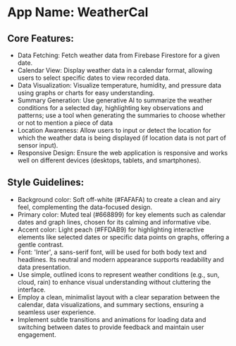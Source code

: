 # **App Name**: WeatherCal

## Core Features:

- Data Fetching: Fetch weather data from Firebase Firestore for a given date.
- Calendar View: Display weather data in a calendar format, allowing users to select specific dates to view recorded data.
- Data Visualization: Visualize temperature, humidity, and pressure data using graphs or charts for easy understanding.
- Summary Generation: Use generative AI to summarize the weather conditions for a selected day, highlighting key observations and patterns; use a tool when generating the summaries to choose whether or not to mention a piece of data
- Location Awareness: Allow users to input or detect the location for which the weather data is being displayed (if location data is not part of sensor input).
- Responsive Design: Ensure the web application is responsive and works well on different devices (desktops, tablets, and smartphones).

## Style Guidelines:

- Background color: Soft off-white (#FAFAFA) to create a clean and airy feel, complementing the data-focused design.
- Primary color: Muted teal (#668899) for key elements such as calendar dates and graph lines, chosen for its calming and informative vibe.
- Accent color: Light peach (#FFDAB9) for highlighting interactive elements like selected dates or specific data points on graphs, offering a gentle contrast.
- Font: 'Inter', a sans-serif font, will be used for both body text and headlines. Its neutral and modern appearance supports readability and data presentation.
- Use simple, outlined icons to represent weather conditions (e.g., sun, cloud, rain) to enhance visual understanding without cluttering the interface.
- Employ a clean, minimalist layout with a clear separation between the calendar, data visualizations, and summary sections, ensuring a seamless user experience.
- Implement subtle transitions and animations for loading data and switching between dates to provide feedback and maintain user engagement.